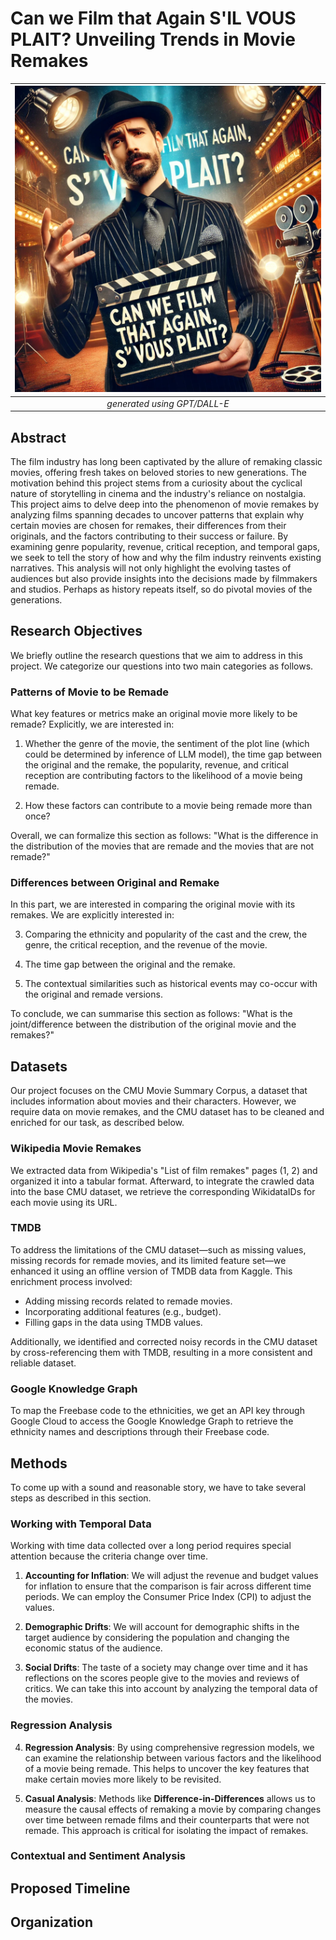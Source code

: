 # Can we Film that Again S'IL VOUS PLAIT? Unveiling Trends in Movie Remakes

| ![generated using GPT/DALL-E](cover_1.webp) |
|:--:|
| *generated using GPT/DALL-E* |

## Abstract

The film industry has long been captivated by the allure of remaking classic movies, offering fresh takes on beloved stories to new generations. The motivation behind this project stems from a curiosity about the cyclical nature of storytelling in cinema and the industry's reliance on nostalgia. This project aims to delve deep into the phenomenon of movie remakes by analyzing films spanning decades to uncover patterns that explain why certain movies are chosen for remakes, their differences from their originals, and the factors contributing to their success or failure. By examining genre popularity, revenue, critical reception, and temporal gaps, we seek to tell the story of how and why the film industry reinvents existing narratives. This analysis will not only highlight the evolving tastes of audiences but also provide insights into the decisions made by filmmakers and studios. Perhaps as history repeats itself, so do pivotal movies of the generations.

## Research Objectives

We briefly outline the research questions that we aim to address in this project. We categorize our questions into two main categories as follows.

### Patterns of Movie to be Remade

What key features or metrics make an original movie more likely to be remade? Explicitly, we are interested in:

1. Whether the genre of the movie, the sentiment of the plot line (which could be determined by inference of LLM model), the time gap between the original and the remake, the popularity, revenue, and critical reception are contributing factors to the likelihood of a movie being remade.

2. How these factors can contribute to a movie being remade more than once?

Overall, we can formalize this section as follows: "What is the difference in the distribution of the movies that are remade and the movies that are not remade?"

### Differences between Original and Remake

In this part, we are interested in comparing the original movie with its remakes. We are explicitly interested in:

3. Comparing the ethnicity and popularity of the cast and the crew, the genre, the critical reception, and the revenue of the movie.

4. The time gap between the original and the remake.

5. The contextual similarities such as historical events may co-occur with the original and remade versions.

To conclude, we can summarise this section as follows: "What is the joint/difference between the distribution of the original movie and the remakes?"

## Datasets

Our project focuses on the CMU Movie Summary Corpus, a dataset that includes information about movies and their characters. However, we require data on movie remakes, and the CMU dataset has to be cleaned and enriched for our task, as described below.

### Wikipedia Movie Remakes

We extracted data from Wikipedia's "List of film remakes" pages (1, 2) and organized it into a tabular format. Afterward, to integrate the crawled data into the base CMU dataset, we retrieve the corresponding WikidataIDs for each movie using its URL.

### TMDB

To address the limitations of the CMU dataset—such as missing values, missing records for remade movies, and its limited feature set—we enhanced it using an offline version of TMDB data from Kaggle. This enrichment process involved:

- Adding missing records related to remade movies.
- Incorporating additional features (e.g., budget).
- Filling gaps in the data using TMDB values.

Additionally, we identified and corrected noisy records in the CMU dataset by cross-referencing them with TMDB, resulting in a more consistent and reliable dataset.

### Google Knowledge Graph

To map the Freebase code to the ethnicities, we get an API key through Google Cloud to access the Google Knowledge Graph to retrieve the ethnicity names and descriptions through their Freebase code.

## Methods

To come up with a sound and reasonable story, we have to take several steps as described in this section.

### Working with Temporal Data

Working with time data collected over a long period requires special attention because the criteria change over time.

1. **Accounting for Inflation**: We will adjust the revenue and budget values for inflation to ensure that the comparison is fair across different time periods. We can employ the Consumer Price Index (CPI) to adjust the values.

2. **Demographic Drifts**: We will account for demographic shifts in the target audience by considering the population and changing the economic status of the audience.

3. **Social Drifts**: The taste of a society may change over time and it has reflections on the scores people give to the movies and reviews of critics. We can take this into account by analyzing the temporal data of the movies.

### Regression Analysis

4. **Regression Analysis**: By using comprehensive regression models, we can examine the relationship between various factors and the likelihood of a movie being remade. This helps to uncover the key features that make certain movies more likely to be revisited.

5. **Casual Analysis**: Methods like __Difference-in-Differences__ allows us to measure the causal effects of remaking a movie by comparing changes over time between remade films and their counterparts that were not remade. This approach is critical for isolating the impact of remakes.

### Contextual and Sentiment Analysis



## Proposed Timeline



## Organization


